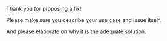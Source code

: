 Thank you for proposing a fix!

Please make sure you describe your use case and issue itself.

And please elaborate on why it is the adequate solution.

